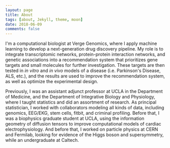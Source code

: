 ```yaml
---
layout: page
title: About
tags: [about, Jekyll, theme, moon]
date: 2018-06-09
comments: false
---
```

    

    
I'm a computational biologist at <a href="http://vergegenomics.com" style="text-decoration:none">Verge Genomics</a>, where I apply machine learning to develop a next-generation drug discovery pipeline. My role is to integrate transcriptomic networks, protein-protein interaction networks, and genetic associations into a recommendation system that prioritizes gene targets and small molecules for further investigation. These targets are then tested in *in vitro* and *in vivo* models of a disease (i.e. Parkinson's Disease, ALS, etc.), and the results are used to improve the recommendation system, as well as optimize the experimental design.

Previously, I was an assistant adjunct professor at UCLA in the Department of Medicine, and the Department of Integrative Biology and Physiology, where I taught statistics and did an assortment of research. As principal statistician, I worked with collaborators modeling all kinds of data, including genomics, EEG/EKG, stem cells, fitbit, and criminal profiling. Before that, I was a biophysics graduate student at UCLA, using the information geometry of diffusion tensors to improve computational models of cardiac electrophysiology. And before that, I worked on particle physics at CERN and Fermilab, looking for evidence of the Higgs boson and supersymmetry, while an undergraduate at Caltech. 
